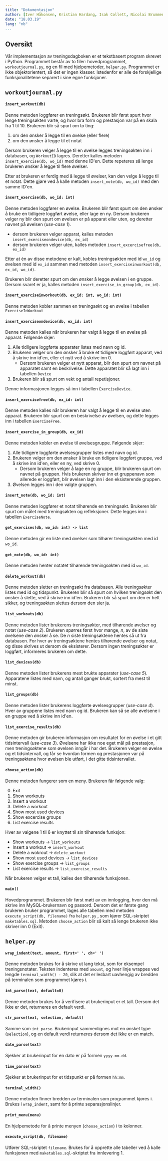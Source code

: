 ```yaml
---
title: "Dokumentasjon"
author: [Iver Håkonsen, Kristian Hardang, Isak Collett, Nicolai Brummenæs]
date: "18.03.19"
lang: "nb"
...
```


## Oversikt
Vår implementasjon av treningsdagboken er et tekstbasert program skrevet i
Python. Programmet består av to filer: hovedprogrammet, `workoutjournal.py`, og
en fil med hjelpemetoder, `helper.py`. Programmet er ikke objektorientert, så
det er ingen klasser. Istedenfor er alle de forskjellige funksjonalitetene
separert i sine egne funksjoner.


## `workoutjournal.py` 

#### `insert_workout(db)`
Denne metoden loggfører en treningsøkt. Brukeren blir først spurt hvor lenge
treningsøkten varte, og hvor bra form og prestasjon var på en skala fra 1 til 10.
Brukeren blir så spurt om to ting:

1. om den ønsker å legge til en øvelse (eller flere)
2. om den ønsker å legge til et notat

Dersom brukeren velger å legge til en øvelse legges treningsøkten inn i
databasen, og `WorkoutID` lagres. Deretter kalles metoden `insert_exercise(db, wo_id)`
med denne ID'en. Dette repeteres så lenge brukeren ønsker å legge til flere øvelser.

Etter at brukeren er ferdig med å legge til øvelser, kan den velge å legge til et notat.
Dette gjøre ved å kalle metoden `insert_note(db, wo_id)` med den samme ID'en.


#### `insert_exercise(db, wo_id: int)`
Denne metoden loggfører en øvelse. Brukeren blir først spurt om den ønsker å
bruke en tidligere loggført øvelse, eller lage en ny.  Dersom brukeren velger
ny blir den spurt om øvelsen er på apparat eller uten, og deretter navnet på
øvelsen (_use-case 1_).
 
* dersom brukeren velger apparat, kalles metoden `insert_exerciseondevice(db, ex_id)`
* dersom brukeren velger uten, kalles metoden `insert_excercisefree(db, ex_id)` 

Etter at én av disse metodene er kalt, kobles treningsøkten med id `wo_id` og øvelsen 
med id `ex_id` sammen med metoden `insert_exerciseinworkout(db, ex_id, wo_id)`.

Brukeren blir deretter spurt om den ønsker å legge øvelsen i en gruppe. Dersom svaret er ja,
kalles metoden `insert_exercise_in_group(db, ex_id)`. 

#### `insert_exerciseinworkout(db, ex_id: int, wo_id: int)`
Denne metoden kobler sammen en treningsøkt og en øvelse i tabellen `ExerciseInWorkout` 


#### `insert_exerciseondevice(db, ex_id: int)`
Denne metoden kalles når brukeren har valgt å legge til en øvelse på apparat.
Følgende skjer:

1. Alle tidligere loggførte apparater listes med navn og id.
2. Brukeren velger om den ønsker å bruke et tidligere loggført apparat, ved å
   skrive inn id'en, eller et nytt ved å skrive inn 0.
    - Dersom brukeren velger et nytt apparat, blir den spurt om navnet på
      apparatet samt en beskrivelse. Dette apparatet blir så lagt inn i
      tabellen `Device` 
3. Brukeren blir så spurt om vekt og antall repetisjoner.

Denne informasjonen legges så inn i tabellen `ExerciseDevice`.

#### `insert_exercisefree(db, ex_id: int)`
Denne metoden kalles når brukeren har valgt å legge til en øvelse uten apparat.
Brukeren blir spurt om en beskrivelse av øvelsen, og dette legges inn i tabellen 
`ExerciseFree`.

#### `insert_exercise_in_group(db, ex_id)`
Denne metoden kobler en øvelse til øvelsesgruppe. Følgende skjer:

1. Alle tidligere loggførte øvelsesgrupper listes med navn og id.
2. Brukeren velger om den ønsker å bruke en tidligere loggført gruppe, ved å
   skrive inn id'en, eller en ny, ved skrive 0.
   - Dersom brukeren velger å lage en ny gruppe, blir brukeren spurt om navnet
     på gruppen. Hvis brukeren skriver inn et gruppenavn som allerede er
     loggført, blir øvelsen lagt inn i den eksisterende gruppen.
3. Øvelsen legges inn i den valgte gruppen.

#### `insert_note(db, wo_id: int)`
Denne metoden loggfører et notat tilhørende en treningsøkt. Brukeren blir spurt
om målet med treningsøkten og refleksjoner. Dette legges inn i tabellen `ExerciseNote`.

#### `get_exercises(db, wo_id: int) -> list`
Denne metoden gir en liste med øvelser som tilhører treningsøkten med id `wo_id`.

#### `get_note(db, wo_id: int)`
Denne metoden henter notatet tilhørende treningsøkten med id `wo_id`.

#### `delete_workout(db)`
Denne metoden sletter en treningsøkt fra databasen. Alle treningsøkter listes
med id og tidspunkt. Brukeren blir så spurt om hvilken treningsøkt den ønsker å
slette, ved å skrive inn id'en. Brukeren blir så spurt om den er helt sikker,
og treningsøkten slettes dersom den sier ja.


#### `list_workouts(db)`
Denne metoden lister brukerens treningsøkter, med tilhørende øvelser og notat (_use-case 2_).
Brukeren spørres først hvor mange, _n_, av de siste øvelsene den ønsker å se.
De _n_ siste treningsøktene hentes så ut fra databasen. For hver av
treningsøktene hentes tilhørende øvelser og notat, og disse skrives ut dersom
de eksisterer. Dersom ingen treningsøkter er loggført, informeres brukeren om
dette.


#### `list_devices(db)`
Denne metoden lister brukerens mest brukte apparater (_use-case 5_).
Apparatene listes med navn, og antall ganger brukt, sortert fra mest til minst.

#### `list_groups(db)`
Denne metoden lister brukerens loggførte øvelsesgrupper (_use-case 4_). Hver av
gruppene listes med navn og id. Brukeren kan så se alle øvelsene i en gruppe
ved å skrive inn id'en.

#### `list_exercise_results(db)` 
Denne metoden gir brukeren informasjon om resultatet for en øvelse i et gitt
tidsintervall (_use-case 3_). Øvelsene har ikke noe eget mål på prestasjon, men treningsøktene
som øvelsen inngår i har det. Brukeren velger en øvelse og et tidsintervall, og
får se hvordan formen og prestasjonen var på treningsøktene hvor øvelsen ble
utført, i det gitte tidsintervallet.

#### `choose_action(db)`
Denne metoden fungerer som en meny. Brukeren får følgende valg:

0. Exit
1. Show workouts
2. Insert a workout
3. Delete a workout
4. Show most used devices
5. Show excercise groups
6. List exercise results

Hver av valgene 1 til 6 er knyttet til sin tilhørende funksjon:

* Show workouts → `list_workouts` 
* Insert a workout → `insert_workout` 
* Delete a wokrout → `delete_workout` 
* Show most used devices → `list_devices` 
* Show exercise groups → `list_groups` 
* List exercise results → `list_exercise_results` 

Når brukeren velger et tall, kalles den tilhørende funksjonen.

#### `main()`
Hovedprogrammet. Brukeren blir først møtt av en innlogging, hvor den må skrive
inn MySQL-brukernavn og passord. Dersom det er første gang brukeren bruker
programmet, lages alle tabellen med metoden `execute_script(db, filename)` fra
`helper.py` , som kjører SQL-skriptet `maketables.sql`.
Metoden `choose_action` blir så kalt så lenge brukeren ikke skriver inn 0 (Exit).

## `helper.py` 

#### `wrap_indent(text, amount, first=' ', ch=' ')`
Denne metoden brukes for å skrive ut lang tekst, som for eksempel
treningsnotater. Teksten indenteres med `amount`, og hver linje wrappes ved
lengde `terminal_width() - 20`, slik at det er lesbart uavhengig av bredden på
terminalen som programmet kjøres i.

#### `int_parse(text, default=0)`
Denne metoden brukes for å verifisere at brukerinput er et tall. Dersom det ikke
er det, returneres en default verdi.

#### `str_parse(text, selection, default)`
Samme som `int_parse`. Brukerinput sammenlignes mot en ønsket type
(`selection`), og en default verdi returneres dersom det ikke er en match.

#### `date_parse(text)` 
Sjekker at brukerinput for en dato er på formen `yyyy-mm-dd`.

#### `time_parse(text)` 
Sjekker at brukerinput for et tidspunkt er på formen `hh:mm`.

#### `terminal_width()`
Denne metoden finner bredden av terminalen som programmet kjøres i. Brukes i
`wrap_indent`, samt for å printe separasjonslinjer.

#### `print_menu(menu)`
En hjelpemetode for å printe menyen (`choose_action`) i to kolonner.

#### `execute_script(db, filename)`
Utfører SQL-skriptet `filename`. Brukes for å opprette alle tabeller ved å
kalle funksjonen med `maketables.sql`-skriptet fra innlevering 1.
